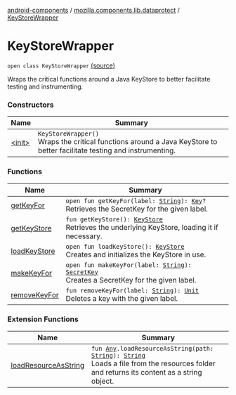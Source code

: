 [android-components](../../index.md) / [mozilla.components.lib.dataprotect](../index.md) / [KeyStoreWrapper](./index.md)

# KeyStoreWrapper

`open class KeyStoreWrapper` [(source)](https://github.com/mozilla-mobile/android-components/blob/master/components/lib/dataprotect/src/main/java/mozilla/components/lib/dataprotect/Keystore.kt#L38)

Wraps the critical functions around a Java KeyStore to better facilitate testing
and instrumenting.

### Constructors

| Name | Summary |
|---|---|
| [&lt;init&gt;](-init-.md) | `KeyStoreWrapper()`<br>Wraps the critical functions around a Java KeyStore to better facilitate testing and instrumenting. |

### Functions

| Name | Summary |
|---|---|
| [getKeyFor](get-key-for.md) | `open fun getKeyFor(label: `[`String`](https://kotlinlang.org/api/latest/jvm/stdlib/kotlin/-string/index.html)`): `[`Key`](https://developer.android.com/reference/java/security/Key.html)`?`<br>Retrieves the SecretKey for the given label. |
| [getKeyStore](get-key-store.md) | `fun getKeyStore(): `[`KeyStore`](https://developer.android.com/reference/java/security/KeyStore.html)<br>Retrieves the underlying KeyStore, loading it if necessary. |
| [loadKeyStore](load-key-store.md) | `open fun loadKeyStore(): `[`KeyStore`](https://developer.android.com/reference/java/security/KeyStore.html)<br>Creates and initializes the KeyStore in use. |
| [makeKeyFor](make-key-for.md) | `open fun makeKeyFor(label: `[`String`](https://kotlinlang.org/api/latest/jvm/stdlib/kotlin/-string/index.html)`): `[`SecretKey`](https://developer.android.com/reference/javax/crypto/SecretKey.html)<br>Creates a SecretKey for the given label. |
| [removeKeyFor](remove-key-for.md) | `fun removeKeyFor(label: `[`String`](https://kotlinlang.org/api/latest/jvm/stdlib/kotlin/-string/index.html)`): `[`Unit`](https://kotlinlang.org/api/latest/jvm/stdlib/kotlin/-unit/index.html)<br>Deletes a key with the given label. |

### Extension Functions

| Name | Summary |
|---|---|
| [loadResourceAsString](../../mozilla.components.support.test.file/kotlin.-any/load-resource-as-string.md) | `fun `[`Any`](https://kotlinlang.org/api/latest/jvm/stdlib/kotlin/-any/index.html)`.loadResourceAsString(path: `[`String`](https://kotlinlang.org/api/latest/jvm/stdlib/kotlin/-string/index.html)`): `[`String`](https://kotlinlang.org/api/latest/jvm/stdlib/kotlin/-string/index.html)<br>Loads a file from the resources folder and returns its content as a string object. |
